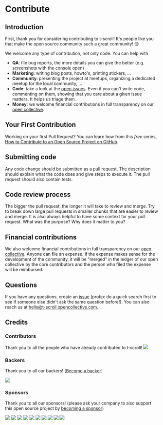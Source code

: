 # Contribute

## Introduction

First, thank you for considering contributing to t-scroll! It's people like you that make the open source community such a great community! 😊

We welcome any type of contribution, not only code. You can help with 
- **QA**: file bug reports, the more details you can give the better (e.g. screenshots with the console open)
- **Marketing**: writing blog posts, howto's, printing stickers, ...
- **Community**: presenting the project at meetups, organizing a dedicated meetup for the local community, ...
- **Code**: take a look at the [open issues](issues). Even if you can't write code, commenting on them, showing that you care about a given issue matters. It helps us triage them.
- **Money**: we welcome financial contributions in full transparency on our [open collective](https://opencollective.com/t-scroll).

## Your First Contribution

Working on your first Pull Request? You can learn how from this *free* series, [How to Contribute to an Open Source Project on GitHub](https://egghead.io/series/how-to-contribute-to-an-open-source-project-on-github).

## Submitting code

Any code change should be submitted as a pull request. The description should explain what the code does and give steps to execute it. The pull request should also contain tests.

## Code review process

The bigger the pull request, the longer it will take to review and merge. Try to break down large pull requests in smaller chunks that are easier to review and merge.
It is also always helpful to have some context for your pull request. What was the purpose? Why does it matter to you?

## Financial contributions

We also welcome financial contributions in full transparency on our [open collective](https://opencollective.com/t-scroll).
Anyone can file an expense. If the expense makes sense for the development of the community, it will be "merged" in the ledger of our open collective by the core contributors and the person who filed the expense will be reimbursed.

## Questions

If you have any questions, create an [issue](issue) (protip: do a quick search first to see if someone else didn't ask the same question before!).
You can also reach us at hello@t-scroll.opencollective.com.

## Credits

### Contributors

Thank you to all the people who have already contributed to t-scroll!
<a href="graphs/contributors"><img src="https://opencollective.com/t-scroll/contributors.svg?width=890" /></a>


### Backers

Thank you to all our backers! [[Become a backer](https://opencollective.com/t-scroll#backer)]

<a href="https://opencollective.com/t-scroll#backers" target="_blank"><img src="https://opencollective.com/t-scroll/backers.svg?width=890"></a>


### Sponsors

Thank you to all our sponsors! (please ask your company to also support this open source project by [becoming a sponsor](https://opencollective.com/t-scroll#sponsor))

<a href="https://opencollective.com/t-scroll/sponsor/0/website" target="_blank"><img src="https://opencollective.com/t-scroll/sponsor/0/avatar.svg"></a>
<a href="https://opencollective.com/t-scroll/sponsor/1/website" target="_blank"><img src="https://opencollective.com/t-scroll/sponsor/1/avatar.svg"></a>
<a href="https://opencollective.com/t-scroll/sponsor/2/website" target="_blank"><img src="https://opencollective.com/t-scroll/sponsor/2/avatar.svg"></a>
<a href="https://opencollective.com/t-scroll/sponsor/3/website" target="_blank"><img src="https://opencollective.com/t-scroll/sponsor/3/avatar.svg"></a>
<a href="https://opencollective.com/t-scroll/sponsor/4/website" target="_blank"><img src="https://opencollective.com/t-scroll/sponsor/4/avatar.svg"></a>
<a href="https://opencollective.com/t-scroll/sponsor/5/website" target="_blank"><img src="https://opencollective.com/t-scroll/sponsor/5/avatar.svg"></a>
<a href="https://opencollective.com/t-scroll/sponsor/6/website" target="_blank"><img src="https://opencollective.com/t-scroll/sponsor/6/avatar.svg"></a>
<a href="https://opencollective.com/t-scroll/sponsor/7/website" target="_blank"><img src="https://opencollective.com/t-scroll/sponsor/7/avatar.svg"></a>
<a href="https://opencollective.com/t-scroll/sponsor/8/website" target="_blank"><img src="https://opencollective.com/t-scroll/sponsor/8/avatar.svg"></a>
<a href="https://opencollective.com/t-scroll/sponsor/9/website" target="_blank"><img src="https://opencollective.com/t-scroll/sponsor/9/avatar.svg"></a>

<!-- This `CONTRIBUTING.md` is based on @nayafia's template https://github.com/nayafia/contributing-template -->